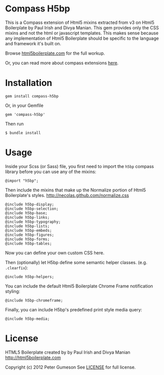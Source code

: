 Compass H5bp
=========================

This is a Compass extension of Html5 mixins extracted from v3 on Html5 Boilerplate
by Paul Irish and Divya Manian. This gem provides only the CSS mixins and not the
html or javascript templates.  This makes sense because any implementation of
Html5 Boilerplate should be specific to the language and framework it's built on.

Browse [html5boilerplate.com](http://html5boilerplate.com) for the full workup.

Or, you can read more about compass extensions [here](http://compass-style.org/help/tutorials/extensions/).


Installation
=========================

    gem install compass-h5bp

Or, in your Gemfile

    gem 'compass-h5bp'

Then run

    $ bundle install


Usage
=========================

Inside your Scss (or Sass) file, you first need to import the `h5bp`
compass library before you can use any of the mixins:

    @import "h5bp";

Then include the mixins that make up the Normalize portion of Html5
Boilerplate's styles. http://necolas.github.com/normalize.css

    @include h5bp-display;
    @include h5bp-selection;
    @include h5bp-base;
    @include h5bp-links;
    @include h5bp-typography;
    @include h5bp-lists;
    @include h5bp-embeds;
    @include h5bp-figures;
    @include h5bp-forms;
    @include h5bp-tables;

Now you can define your own custom CSS here.

Then (optionally) let H5bp define some semantic helper classes. (e.g. `.clearfix`):

    @include h5bp-helpers;

You can include the default Html5 Boilerplate Chrome Frame notification styling:

    @include h5bp-chromeframe;

Finally, you can include H5bp's predefined print style media query:

    @include h5bp-media;


License
========

HTML5 Boilerplate created by by Paul Irish and Divya Manian
http://html5boilerplate.com

Copyright (c) 2012 Peter Gumeson
See [LICENSE](https://github.com/sporkd/compass-h5bp/blob/master/LICENSE) for full license.
